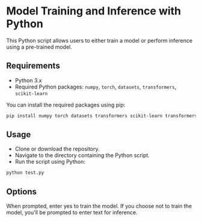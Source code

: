 # Model Training and Inference with Python

This Python script allows users to either train a model or perform inference using a pre-trained model.

## Requirements

- Python 3.x
- Required Python packages: `numpy`, `torch`, `datasets`, `transformers`, `scikit-learn`

You can install the required packages using pip:

```bash
pip install numpy torch datasets transformers scikit-learn transformers[torch]
```

## Usage
- Clone or download the repository.
- Navigate to the directory containing the Python script.
- Run the script using Python:

```bash
python test.py
```

## Options
When prompted, enter yes to train the model.
If you choose not to train the model, you'll be prompted to enter text for inference.
